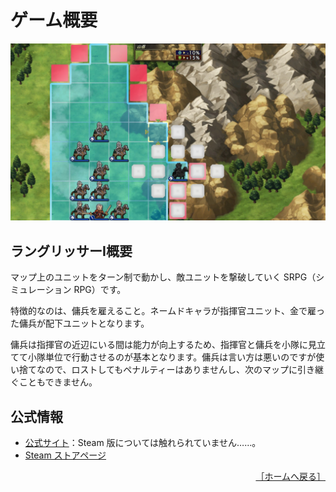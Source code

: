 # ゲーム概要

![SRPG](images/Overview/SRPG.jpg)

## ラングリッサーⅠ概要

マップ上のユニットをターン制で動かし、敵ユニットを撃破していく SRPG（シミュレーション RPG）です。

特徴的なのは、傭兵を雇えること。ネームドキャラが指揮官ユニット、金で雇った傭兵が配下ユニットとなります。

傭兵は指揮官の近辺にいる間は能力が向上するため、指揮官と傭兵を小隊に見立てて小隊単位で行動させるのが基本となります。傭兵は言い方は悪いのですが使い捨てなので、ロストしてもペナルティーはありませんし、次のマップに引き継ぐこともできません。

## 公式情報

- [公式サイト](https://www.langrisser.com/1_2/)：Steam 版については触れられていません……。
- [Steam ストアページ](https://store.steampowered.com/app/1060220/III/)

<div align="right">
  <a href="README.md">［ホームへ戻る］</a>
</div>
